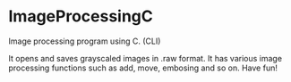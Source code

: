 # ImageProcessingC
Image processing program using C. (CLI)

It opens and saves grayscaled images in .raw format.
It has various image processing functions such as add, move, embosing and so on.
Have fun!

